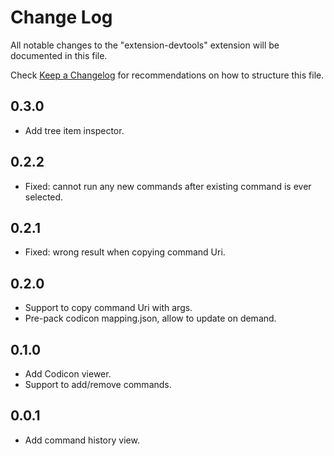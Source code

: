 # Change Log

All notable changes to the "extension-devtools" extension will be documented in this file.

Check [Keep a Changelog](http://keepachangelog.com/) for recommendations on how to structure this file.

## 0.3.0
- Add tree item inspector.

## 0.2.2
- Fixed: cannot run any new commands after existing command is ever selected.

## 0.2.1
- Fixed: wrong result when copying command Uri.

## 0.2.0
- Support to copy command Uri with args.
- Pre-pack codicon mapping.json, allow to update on demand.

## 0.1.0
- Add Codicon viewer.
- Support to add/remove commands.

## 0.0.1
- Add command history view.